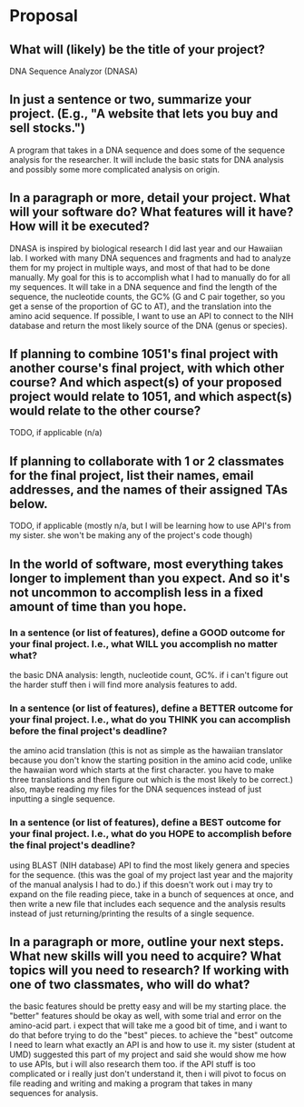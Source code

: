 # Proposal

## What will (likely) be the title of your project?

DNA Sequence Analyzor (DNASA)

## In just a sentence or two, summarize your project. (E.g., "A website that lets you buy and sell stocks.")

A program that takes in a DNA sequence and does some of the sequence analysis for the researcher. It will include the basic stats for DNA analysis and possibly some more complicated analysis on origin.

## In a paragraph or more, detail your project. What will your software do? What features will it have? How will it be executed?

DNASA is inspired by biological research I did last year and our Hawaiian lab. I worked with many DNA sequences and fragments and had to analyze them for my project in multiple ways, and most of that had to be done manually. My goal for this is to accomplish what I had to manually do for all my sequences. It will take in a DNA sequence and find the length of the sequence, the nucleotide counts, the GC% (G and C pair together, so you get a sense of the proportion of GC to AT), and the translation into the amino acid sequence. If possible, I want to use an API to connect to the NIH database and return the most likely source of the DNA (genus or species).

## If planning to combine 1051's final project with another course's final project, with which other course? And which aspect(s) of your proposed project would relate to 1051, and which aspect(s) would relate to the other course?

TODO, if applicable (n/a)

## If planning to collaborate with 1 or 2 classmates for the final project, list their names, email addresses, and the names of their assigned TAs below.

TODO, if applicable (mostly n/a, but I will be learning how to use API's from my sister. she won't be making any of the project's code though)

## In the world of software, most everything takes longer to implement than you expect. And so it's not uncommon to accomplish less in a fixed amount of time than you hope.

### In a sentence (or list of features), define a GOOD outcome for your final project. I.e., what WILL you accomplish no matter what?

the basic DNA analysis: length, nucleotide count, GC%. if i can't figure out the harder stuff then i will find more analysis features to add.

### In a sentence (or list of features), define a BETTER outcome for your final project. I.e., what do you THINK you can accomplish before the final project's deadline?

the amino acid translation (this is not as simple as the hawaiian translator because you don't know the starting position in the amino acid code, unlike the hawaiian word which starts at the first character. you have to make three translations and then figure out which is the most likely to be correct.) also, maybe reading my files for the DNA sequences instead of just inputting a single sequence.

### In a sentence (or list of features), define a BEST outcome for your final project. I.e., what do you HOPE to accomplish before the final project's deadline?

using BLAST (NIH database) API to find the most likely genera and species for the sequence. (this was the goal of my project last year and the majority of the manual analysis I had to do.) if this doesn't work out i may try to expand on the file reading piece,  take in a bunch of sequences at once, and then write a new file that includes each sequence and the analysis results instead of just returning/printing the results of a single sequence.

## In a paragraph or more, outline your next steps. What new skills will you need to acquire? What topics will you need to research? If working with one of two classmates, who will do what?

the basic features should be pretty easy and will be my starting place. the "better" features should be okay as well, with some trial and error on the amino-acid part. i expect that will take me a good bit of time, and i want to do that before trying to do the "best" pieces. to achieve the "best" outcome I need to learn what exactly an API is and how to use it. my sister (student at UMD) suggested this part of my project and said she would show me how to use APIs, but i will also research them too. if the API stuff is too complicated or i really just don't understand it, then i will pivot to focus on file reading and writing and making a program that takes in many sequences for analysis.
